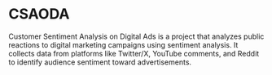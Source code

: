 # CSAODA
Customer Sentiment Analysis on Digital Ads is a project that analyzes public reactions to digital marketing campaigns using sentiment analysis. It collects data from platforms like Twitter/X, YouTube comments, and Reddit to identify audience sentiment toward advertisements.
